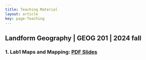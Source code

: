 ```yaml
---
title: Teaching Material
layout: article
key: page-Teaching
---
```



## Landform Geography | GEOG 201 | 2024 fall
### 1. Lab1 Maps and Mapping: [PDF Slides](/Teaching_slides/Maps_and_Mapping.pdf)

